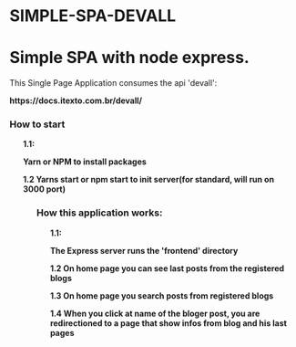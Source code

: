 # SIMPLE-SPA-DEVALL
<h1>  Simple SPA with node express. </h1>

<p>This Single Page Application  consumes the api 'devall': </p>
<b> https://docs.itexto.com.br/devall/</b>

<h3>  How to start </h3>
<ul> 
  <b>1.1:<b> <p> Yarn or NPM to install packages</p>
  <b>1.2</b> Yarns start or npm start  to init server(for standard, will run on 3000 port)</p>
<ul> 
 
  
  
<h3>  How this application works: </h3>

<ul> 
  <b>1.1:<b> <p> The Express server runs the 'frontend' directory</p>
  <b>1.2</b>  On home page you can see last posts from the registered blogs</p>
  <b>1.3</b>  On home page you search posts from registered blogs</p>
  <b>1.4</b> When you click at name of the bloger post, you are redirectioned to a page that show infos from blog and his last pages </p>
<ul> 
 
